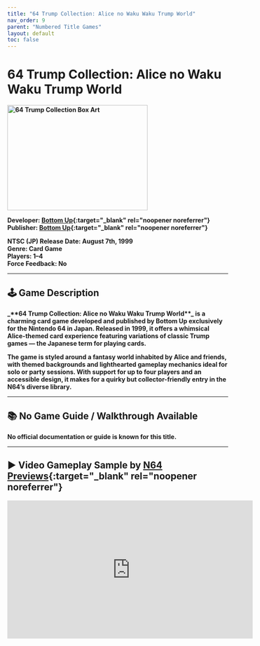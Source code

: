 ```yaml
---
title: "64 Trump Collection: Alice no Waku Waku Trump World"
nav_order: 9
parent: "Numbered Title Games"
layout: default
toc: false
---
```


# 64 Trump Collection: Alice no Waku Waku Trump World
<b>
<img src="https://images.launchbox-app.com/1bd0d2ae-d0d5-4262-b7c7-a062ed9a90ae.png" alt="64 Trump Collection Box Art" width="320" height="240" />

**Developer:** [Bottom Up](https://en.wikipedia.org/w/index.php?title=Bottom_Up_(company)&action=edit&redlink=1){:target="_blank" rel="noopener noreferrer"}  
**Publisher:** [Bottom Up](https://en.wikipedia.org/w/index.php?title=Bottom_Up_(company)&action=edit&redlink=1){:target="_blank" rel="noopener noreferrer"}

**NTSC (JP) Release Date:** August 7th, 1999  
**Genre:** Card Game  
**Players:** 1–4  
**Force Feedback:** No

---

## 🕹️ Game Description
<b>
_**64 Trump Collection: Alice no Waku Waku Trump World**_ is a charming card game developed and published by Bottom Up exclusively for the Nintendo 64 in Japan. Released in 1999, it offers a whimsical Alice-themed card experience featuring variations of classic Trump games — the Japanese term for playing cards.

The game is styled around a fantasy world inhabited by Alice and friends, with themed backgrounds and lighthearted gameplay mechanics ideal for solo or party sessions. With support for up to four players and an accessible design, it makes for a quirky but collector-friendly entry in the N64’s diverse library.

---

## 📚 No Game Guide / Walkthrough Available
<b>
No official documentation or guide is known for this title.

---

## ▶️ Video Gameplay Sample by [N64 Previews](https://www.youtube.com/channel/UCBMuzqWDTcvPeEHaFYgfavQ){:target="_blank" rel="noopener noreferrer"}
<b>
<iframe width="560" height="315" src="https://www.youtube.com/embed/YeCUBjWT53I?start=7" title="64 Trump Collection Gameplay Sample - N64 Previews" frameborder="0" allowfullscreen></iframe>
<b>